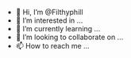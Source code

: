 - 👋 Hi, I’m @Filthyphill
- 👀 I’m interested in ...
- 🌱 I’m currently learning ...
- 💞️ I’m looking to collaborate on ...
- 📫 How to reach me ...

<!---
Filthyphill/Filthyphill is a ✨ special ✨ repository because its `README.md` (this file) appears on your GitHub profile.
You can click the Preview link to take a look at your changes.
--->
